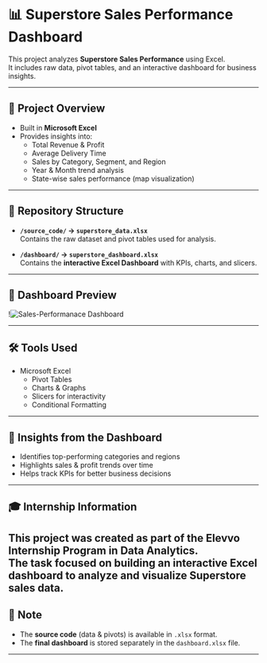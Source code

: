 # 📊 Superstore Sales Performance Dashboard

This project analyzes **Superstore Sales Performance** using Excel.  
It includes raw data, pivot tables, and an interactive dashboard for business insights.  

---

## 🔎 Project Overview
- Built in **Microsoft Excel**
- Provides insights into:
  - Total Revenue & Profit
  - Average Delivery Time
  - Sales by Category, Segment, and Region
  - Year & Month trend analysis
  - State-wise sales performance (map visualization)

---

## 📂 Repository Structure
- **`/source_code/` → `superstore_data.xlsx`**  
  Contains the raw dataset and pivot tables used for analysis.  

- **`/dashboard/` → `superstore_dashboard.xlsx`**  
  Contains the **interactive Excel Dashboard** with KPIs, charts, and slicers.  

---

## 📸 Dashboard Preview
 

!![Sales-Performanace Dashboard](https://github.com/user-attachments/assets/88dc612a-0628-4afd-9dbc-5782cdbe300f)


---

## 🛠️ Tools Used
- Microsoft Excel
  - Pivot Tables
  - Charts & Graphs
  - Slicers for interactivity
  - Conditional Formatting

---

## 📑 Insights from the Dashboard
- Identifies top-performing categories and regions  
- Highlights sales & profit trends over time  
- Helps track KPIs for better business decisions  

---

## 🎓 Internship Information
This project was created as part of the **Elevvo Internship Program** in **Data Analytics**.  
The task focused on building an interactive Excel dashboard to analyze and visualize Superstore sales data. 
---

## 📌 Note
- The **source code** (data & pivots) is available in `.xlsx` format.  
- The **final dashboard** is stored separately in the `dashboard.xlsx` file.  

---
